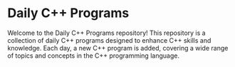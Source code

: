 # Daily C++ Programs
Welcome to the Daily C++ Programs repository! This repository is a collection of daily C++ programs designed to enhance C++ skills and knowledge. Each day, a new C++ program is added, covering a wide range of topics and concepts in the C++ programming language.
